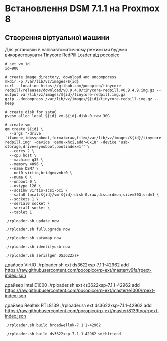 # Встановлення DSM 7.1.1 на Proxmox 8
## Створення віртуальної машини
Для установки в напівавтоматичному режимі ми будемо використовувати Tinycore RedPill Loader від pocopico 


    # set vm id
    id=900
    
    # create image directory, download and uncomporess
    mkdir -p /var/lib/vz/images/${id}
    curl --location https://github.com/pocopico/tinycore-redpill/releases/download/v0.9.4.9/tinycore-redpill.v0.9.4.9.img.gz --output var/lib/vz/images/${id}/tinycore-redpill.img.gz
    gzip --decompress /var/lib/vz/images/${id}/tinycore-redpill.img.gz --keep

    # create disk for sata0
    pvesm alloc local ${id} vm-${id}-disk-0.raw 30G

    # create vm
    qm create ${id} \
      --args "-drive 'if=none,id=synoboot,format=raw,file=/var/lib/vz/images/${id}/tinycore-redpill.img' -device 'qemu-xhci,addr=0x18' -device 'usb-storage,drive=synoboot,bootindex=1'" \
      --cores 2 \
      --cpu host \
      --machine q35 \
      --memory 4096 \
      --name DSM7 \
      --net0 virtio,bridge=vmbr0 \
      --numa 0 \
      --onboot 0 \
      --ostype l26 \
      --scsihw virtio-scsi-pci \
      --sata0 local:${id}/vm-${id}-disk-0.raw,discard=on,size=30G,ssd=1 \
      --sockets 1 \
      --serial0 socket \
      --serial1 socket \
      --tablet 1
  
    ./rploader.sh update now

    ./rploader.sh fullupgrade now

    ./rploader.sh satamap now

    ./rploader.sh identifyusb now
  
    ./rploader.sh serialgen DS3622xs+



драйвер VirtIO
    ./rploader.sh ext ds3622xsp-7.1.1-42962 add https://raw.githubusercontent.com/pocopico/rp-ext/master/v9fs/rpext-index.json

драйвер Intel E1000
    ./rploader.sh ext ds3622xsp-7.1.1-42962 add https://raw.githubusercontent.com/pocopico/rp-ext/master/e1000/rpext-index.json

драйвер Realtek RTL8139
    ./rploader.sh ext ds3622xsp-7.1.1-42962 add https://raw.githubusercontent.com/pocopico/rp-ext/master/8139too/rpext-index.json



    ./rploader.sh build broadwellnk-7.1.1-42962

    ./rploader.sh build ds3622xsp-7.1.1-42962 withfriend
